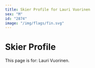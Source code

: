 ```yaml
---
title: Skier Profile for Lauri Vuorinen
sex: "M"
id: "2874"
image: "/img/flags/fin.svg" 
---
```


# Skier Profile

This page is for: Lauri Vuorinen.
    